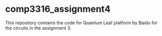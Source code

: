 # comp3316_assignment4
This repository contains the code for Quantum Leaf platform by Baidu for the circuits in the assignment 3.
